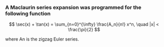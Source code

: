 ### A Maclaurin series expansion was programmed for the following function

$$
\sec(x) + \tan(x) = \sum_{n=0}^{\infty} \frac{A_n}{n!} x^n, \quad |x| < \frac{\pi}{2}
$$

where An is the zigzag Euler series.
